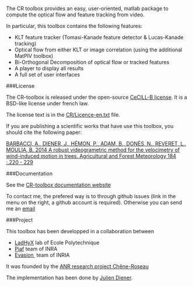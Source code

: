 The CR toolbox provides an easy, user-oriented, matlab package to compute the optical flow and feature tracking from video.

In particular, this toolbox contains the following features:

 - KLT feature tracker (Tomasi-Kanade feature detector & Lucas-Kanade tracking)
 - Optical flow from either KLT or image correlation (using the additional MatPIV toolbox)
 - Bi-Orthogonal Decomposition of optical flow or tracked features
 - A player to display all results
 - A full set of user interfaces

###License

The CR-toolbox is released under the open-source [CeCILL-B  license](http://www.cecill.info/licences.en.html). It is a BSD-like license under french law.

The license text is in the [CR/Licence-en.txt](CR/Licence-en.txt) file.

If you are publishing a scientific works that have use this toolbox, you should cite the following paper:

[BARBACCI, A., DIENER, J., HÉMON, P., ADAM, B., DONÈS, N., REVERET, L., MOULIA, B. 2014
A robust videogrametric method for the velocimetry of wind-induced motion in trees. Agricultural and Forest Meteorology 184 :.220 - 229](http://www.sciencedirect.com/science/article/pii/S0168192313002712)



###Documentation

See the [CR-toolbox documentation website](https://sites.google.com/site/crtoolbox/)

To contact me, the prefered way is to through github issues (link in the menu on the right, a github account is required). Otherwise you can send me an [email](mailto:crtoolbox_AT_gmail_DOT_com)


###Project

This toolbox has been developped in a collaboration between

 - [LadHyX](http://www.ladhyx.polytechnique.fr/) lab of Ecole Polytechnique
 - [Piaf](http://www6.clermont.inra.fr/piaf) team of INRA
 - [Evasion ](http://www-evasion.imag.fr/) team of INRIA

It was founded by the [ANR research project Chêne-Roseau](http://www.agence-nationale-recherche.fr/projet-anr/?tx_lwmsuivibilan_pi2%5BCODE%5D=ANR-06-BLAN-0210)  

The implementation has been done by [Julien Diener](https://github.com/julien-diener).


